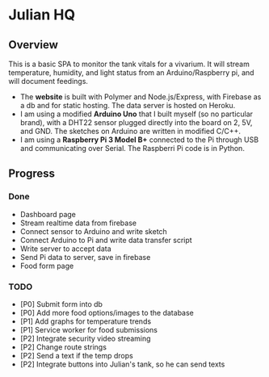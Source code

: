 # Julian HQ

## Overview
This is a basic SPA to monitor the tank vitals for a vivarium. It will stream temperature, humidity, and light status from an Arduino/Raspberry pi, and will document feedings.
* The **website** is built with Polymer and Node.js/Express, with Firebase as a db and for static hosting. The data server is hosted on Heroku. 
* I am using a modified **Arduino Uno** that I built myself (so no particular brand), with a DHT22 sensor plugged directly into the board on 2, 5V, and GND. The sketches on Arduino are written in modified C/C++.
* I am using a **Raspberry Pi 3 Model B+** connected to the Pi through USB and communicating over Serial. The Raspberri Pi code is in Python. 


## Progress
### Done
* Dashboard page
* Stream realtime data from firebase
* Connect sensor to Arduino and write sketch
* Connect Arduino to Pi and write data transfer script
* Write server to accept data
* Send Pi data to server, save in firebase
* Food form page

### TODO
* [P0] Submit form into db
* [P0] Add more food options/images to the database
* [P1] Add graphs for temperature trends
* [P1] Service worker for food submissions
* [P2] Integrate security video streaming
* [P2] Change route strings
* [P2] Send a text if the temp drops
* [P2] Integrate buttons into Julian's tank, so he can send texts